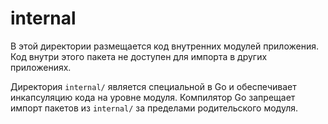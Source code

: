 # internal

В этой директории размещается код внутренних модулей приложения. Код внутри этого пакета не доступен для импорта в других приложениях.

Директория `internal/` является специальной в Go и обеспечивает инкапсуляцию кода на уровне модуля. Компилятор Go запрещает импорт пакетов из `internal/` за пределами родительского модуля.